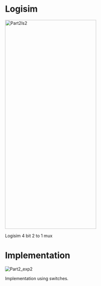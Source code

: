 # Logisim

<img width="300" height="685" alt="Part2ls2" src="https://github.com/user-attachments/assets/3f743891-5bdb-4f96-90fc-303f43773e11" />

Logisim 4 bit 2 to 1 mux


# Implementation
![Part2_exp2](https://github.com/user-attachments/assets/01835174-a327-41c1-8a89-d202c4ef9149)

Implementation using switches.

